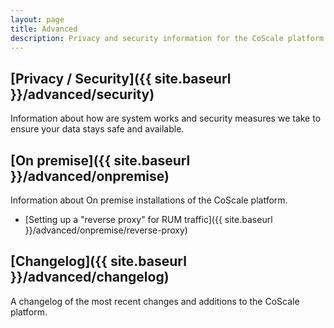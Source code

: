 ```yaml
---
layout: page
title: Advanced
description: Privacy and security information for the CoScale platform.
---
```


## [Privacy / Security]({{ site.baseurl }}/advanced/security)
Information about how are system works and security measures we take to ensure your data stays safe and available.

## [On premise]({{ site.baseurl }}/advanced/onpremise)
Information about On premise installations of the CoScale platform.

* [Setting up a "reverse proxy" for RUM traffic]({{ site.baseurl }}/advanced/onpremise/reverse-proxy)

## [Changelog]({{ site.baseurl }}/advanced/changelog)
A changelog of the most recent changes and additions to the CoScale platform.
